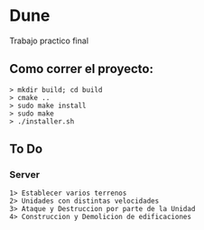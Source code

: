 # Dune
Trabajo practico final

## Como correr el proyecto:
    > mkdir build; cd build
    > cmake ..
    > sudo make install
    > sudo make
    > ./installer.sh

## To Do
    
### Server
    1> Establecer varios terrenos
    2> Unidades con distintas velocidades
    3> Ataque y Destruccion por parte de la Unidad
    4> Construccion y Demolicion de edificaciones
